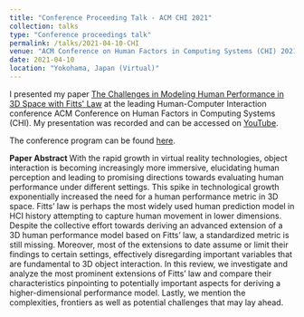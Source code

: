 ```yaml
---
title: "Conference Proceeding Talk - ACM CHI 2021"
collection: talks
type: "Conference proceedings talk"
permalink: /talks/2021-04-10-CHI
venue: "ACM Conference on Human Factors in Computing Systems (CHI) 2021"
date: 2021-04-10
location: "Yokohama, Japan (Virtual)"
---
```


I presented my paper [The Challenges in Modeling Human Performance in 3D Space with Fitts' Law](https://dl.acm.org/doi/10.1145/3411763.3443442) at the leading Human-Computer Interaction conference ACM Conference on Human Factors in Computing Systems (CHI). My presentation was recorded and can be accessed on [YouTube](https://www.youtube.com/watch?v=n96uDv84AbM). 

The conference program can be found [here](https://programs.sigchi.org/chi/2021/program/content/56833).

<b> Paper Abstract </b>
With the rapid growth in virtual reality technologies, object interaction is becoming increasingly more immersive, elucidating human perception and leading to promising directions towards evaluating human performance under different settings. This spike in technological growth exponentially increased the need for a human performance metric in 3D space. Fitts’ law is perhaps the most widely used human prediction model in HCI history attempting to capture human movement in lower dimensions. Despite the collective effort towards deriving an advanced extension of a 3D human performance model based on Fitts’ law, a standardized metric is still missing. Moreover, most of the extensions to date assume or limit their findings to certain settings, effectively disregarding important variables that are fundamental to 3D object interaction. In this review, we investigate and analyze the most prominent extensions of Fitts’ law and compare their characteristics pinpointing to potentially important aspects for deriving a higher-dimensional performance model. Lastly, we mention the complexities, frontiers as well as potential challenges that may lay ahead.




